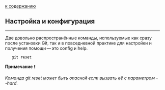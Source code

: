 [к содержанию](/readme.md)

## Настройка и конфигурация
---
Две довольно распространённые команды, используемые как сразу после установки Git, так и в повседневной практике для настройки и получения помощи — это config и help.

```
   git reset
```

**Примечание**	&#10071;

*Команда git reset может быть опасной если вызвать её с параметром --hard.*